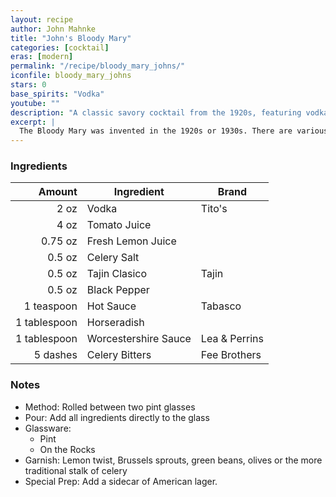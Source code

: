 ```yaml
---
layout: recipe
author: John Mahnke
title: "John's Bloody Mary"
categories: [cocktail]
eras: [modern]
permalink: "/recipe/bloody_mary_johns/"
iconfile: bloody_mary_johns
stars: 0
base_spirits: "Vodka"
youtube: ""
description: "A classic savory cocktail from the 1920s, featuring vodka and tomato juice with a complex blend of spices."
excerpt: |
  The Bloody Mary was invented in the 1920s or 1930s. There are various theories as to the origin of the drink and its name. It has many variants, most notably the Red Snapper, Bloody Maria (made with tequila blanco), and the Virgin Mary.
---
```


### Ingredients

|       Amount | Ingredient           | Brand         |
| -----------: | -------------------- | ------------- |
|         2 oz | Vodka                | Tito's        |
|         4 oz | Tomato Juice         |
|      0.75 oz | Fresh Lemon Juice    |
|       0.5 oz | Celery Salt          |
|       0.5 oz | Tajin Clasico        | Tajin         |
|       0.5 oz | Black Pepper         |
|   1 teaspoon | Hot Sauce            | Tabasco       |
| 1 tablespoon | Horseradish          |
| 1 tablespoon | Worcestershire Sauce | Lea & Perrins |
|     5 dashes | Celery Bitters       | Fee Brothers  |

### Notes

- Method: Rolled between two pint glasses
- Pour: Add all ingredients directly to the glass
- Glassware:
  - Pint
  - On the Rocks
- Garnish: Lemon twist, Brussels sprouts, green beans, olives or the more traditional stalk of celery
- Special Prep: Add a sidecar of American lager.
